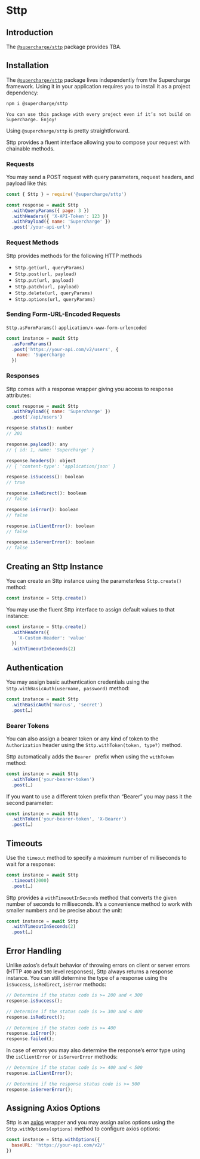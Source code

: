 # Sttp


## Introduction
The [`@supercharge/sttp`](https://github.com/supercharge/sttp) package provides TBA.


## Installation
The [`@supercharge/sttp`](https://github.com/supercharge/sttp) package lives independently from the Supercharge framework. Using it in your application requires you to install it as a project dependency:

```bash
npm i @supercharge/sttp
```

```success
You can use this package with every project even if it’s not build on Supercharge. Enjoy!
```

Using `@supercharge/sttp` is pretty straightforward.

Sttp provides a fluent interface allowing you to compose your request with chainable methods.


### Requests
You may send a POST request with query parameters, request headers, and payload like this:

```js
const { Sttp } = require('@supercharge/sttp')

const response = await Sttp
  .withQueryParams({ page: 3 })
  .withHeaders({ 'X-API-Token': 123 })
  .withPayload({ name: 'Supercharge' })
  .post('/your-api-url')
```


### Request Methods
Sttp provides methods for the following HTTP methods

- `Sttp.get(url, queryParams)`
- `Sttp.post(url, payload)`
- `Sttp.put(url, payload)`
- `Sttp.patch(url, payload)`
- `Sttp.delete(url, queryParams)`
- `Sttp.options(url, queryParams)`


### Sending Form-URL-Encoded Requests

`Sttp.asFormParams()`
`application/x-www-form-urlencoded`

```js
const instance = await Sttp
  .asFormParams()
  .post('https://your-api.com/v2/users', {
    name: 'Supercharge
  })
```


### Responses
Sttp comes with a response wrapper giving you access to response attributes:

```js
const response = await Sttp
  .withPayload({ name: 'Supercharge' })
  .post('/api/users')

response.status(): number
// 201

response.payload(): any
// { id: 1, name: 'Supercharge' }

response.headers(): object
// { 'content-type': 'application/json' }

response.isSuccess(): boolean
// true

response.isRedirect(): boolean
// false

response.isError(): boolean
// false

response.isClientError(): boolean
// false

response.isServerError(): boolean
// false
```


## Creating an Sttp Instance
You can create an Sttp instance using the parameterless `Sttp.create()` method:

```js
const instance = Sttp.create()
```

You may use the fluent Sttp interface to assign default values to that instance:

```js
const instance = Sttp.create()
  .withHeaders({
    'X-Custom-Header': 'value'
  })
  .withTimeoutInSeconds(2)
```


## Authentication
You may assign basic authentication credentials using the `Sttp.withBasicAuth(username, password)` method:

```js
const instance = await Sttp
  .withBasicAuth('marcus', 'secret')
  .post(…)
```


### Bearer Tokens
You can also assign a bearer token or any kind of token to the `Authorization` header using the `Sttp.withToken(token, type?)` method.

Sttp automatically adds the `Bearer ` prefix when using the `withToken` method:

```js
const instance = await Sttp
  .withToken('your-bearer-token')
  .post(…)
```

If you want to use a different token prefix than “Bearer” you may pass it the second parameter:

```js
const instance = await Sttp
  .withToken('your-bearer-token', 'X-Bearer')
  .post(…)
```


## Timeouts
Use the `timeout` method to specify a maximum number of milliseconds to wait for a response:

```js
const instance = await Sttp
  .timeout(2000)
  .post(…)
```

Sttp provides a `withTimeoutInSeconds` method that converts the given number of seconds to milliseconds. It’s a convenience method to work with smaller numbers and be precise about the unit:

```js
const instance = await Sttp
  .withTimeoutInSeconds(2)
  .post(…)
```


## Error Handling
Unlike axios’s default behavior of throwing errors on client or server errors (HTTP `400` and `500` level responses), Sttp always returns a response instance. You can still determine the type of a response using the `isSuccess`, `isRedirect`, `isError` methods:

```js
// Determine if the status code is >= 200 and < 300
response.isSuccess();

// Determine if the status code is >= 300 and < 400
response.isRedirect();

// Determine if the status code is >= 400
response.isError();
response.failed();
```

In case of errors you may also determine the response’s error type using the `isClientError` or `isServerError` methods:

```js
// Determine if the status code is >= 400 and < 500
response.isClientError();

// Determine if the response status code is >= 500
response.isServerError();
```


## Assigning Axios Options
Sttp is an [axios](https://github.com/axios/axios) wrapper and you may assign axios options using the `Sttp.withOptions(options)` method to configure axios options:

```js
const instance = Sttp.withOptions({
  baseURL: 'https://your-api.com/v2/'
})
```

